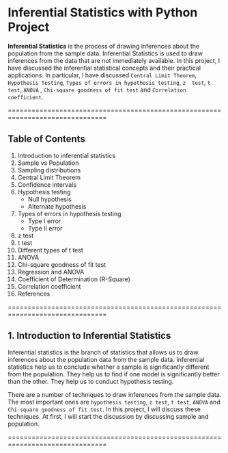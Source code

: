 # Inferential Statistics with Python Project

**Inferential Statistics** is the process of drawing inferences about the population from the sample data. Inferential Statistics is used to draw inferences from the data that are not immediately available. In this project, I have discussed the inferential statistical concepts and their practical applications. In particular, I have discussed `Central Limit Theorem`, `Hypothesis Testing`, `Types of errors in hypothesis testing`, `z  test`, `t  test`, `ANOVA` , `Chi-square goodness of fit test` and `Correlation coefficient`.


===============================================================================

## Table of Contents


1.	Introduction to inferential statistics
2.	Sample vs Population
3.	Sampling distributions
4.	Central Limit Theorem
5.	Confidence intervals
6.	Hypothesis testing
    -	Null hypothesis
    -	Alternate hypothesis
7.	Types of errors in hypothesis testing
    -	Type I error
    -	Type II error
8.	z test
9.	t test
10.	Different types of t test
11.	ANOVA
12.	Chi-square goodness of fit test
13.	Regression and ANOVA
14.	Coefficient of Determination (R-Square)
15.	Correlation coefficient
16.	References



===============================================================================

## 1. Introduction to Inferential Statistics


Inferential statistics is the branch of statistics that allows us to draw inferences about the population data from the sample data. Inferential statistics help us to conclude whether a sample is significantly different from the population. They help us to find if one model is significantly better than the other. They help us to conduct hypothesis testing.


There are a number of techniques to draw inferences from the sample data. The most important ones are `hypothesis testing`, `z test`,
`t test`, `ANOVA` and `Chi-square goodness of fit test`. In this project, I will discuss these techniques. At first, I will start the discussion by discussing sample and population.


===============================================================================

